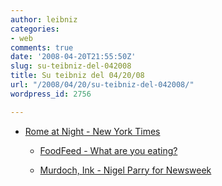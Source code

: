 ```yaml
---
author: leibniz
categories:
- web
comments: true
date: '2008-04-20T21:55:50Z'
slug: su-teibniz-del-042008
title: Su teibniz del 04/20/08
url: "/2008/04/20/su-teibniz-del-042008/"
wordpress_id: 2756

---
```

* [Rome at Night - New York Times](https://feeds.feedburner.com/~r/teibniz/~3/274100234/32323183)


  * [FoodFeed - What are you eating?](https://feeds.feedburner.com/~r/teibniz/~3/273986583/32307188)


  * [Murdoch, Ink - Nigel Parry for Newsweek](https://feeds.feedburner.com/~r/teibniz/~3/273980741/32306344)


